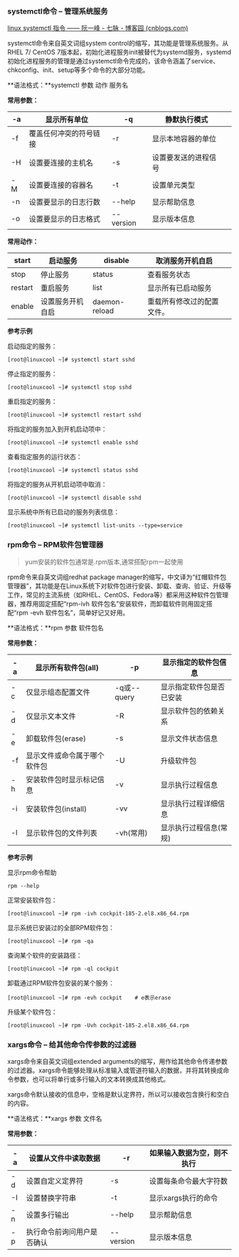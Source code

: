 

### systemctl命令 – 管理系统服务

[linux systemctl 指令 —— 阮一峰 - 七脉 - 博客园 (cnblogs.com)](https://www.cnblogs.com/zwcry/p/9602756.html)

systemctl命令来自英文词组system control的缩写，其功能是管理系统服务。从RHEL 7/ CentOS 7版本起，初始化进程服务init被替代为systemd服务，systemd初始化进程服务的管理是通过systemctl命令完成的，该命令涵盖了service、chkconfig、init、setup等多个命令的大部分功能。

**语法格式：**systemctl 参数 动作 服务名

**常用参数：**

| -a   | 显示所有单位           | -q        | 静默执行模式         |      |
| ---- | ---------------------- | --------- | -------------------- | ---- |
| -f   | 覆盖任何冲突的符号链接 | -r        | 显示本地容器的单位   |      |
| -H   | 设置要连接的主机名     | -s        | 设置要发送的进程信号 |      |
| -M   | 设置要连接的容器名     | -t        | 设置单元类型         |      |
| -n   | 设置要显示的日志行数   | --help    | 显示帮助信息         |      |
| -o   | 设置要显示的日志格式   | --version | 显示版本信息         |      |

**常用动作：**

| start   | 启动服务         | disable       | 取消服务开机自启           |      |
| ------- | ---------------- | ------------- | -------------------------- | ---- |
| stop    | 停止服务         | status        | 查看服务状态               |      |
| restart | 重启服务         | list          | 显示所有已启动服务         |      |
| enable  | 设置服务开机自启 | daemon-reload | 重载所有修改过的配置文件。 |      |

**参考示例**

启动指定的服务：

```
[root@linuxcool ~]# systemctl start sshd
```

停止指定的服务：

```
[root@linuxcool ~]# systemctl stop sshd
```

重启指定的服务：

```
[root@linuxcool ~]# systemctl restart sshd 
```

将指定的服务加入到开机启动项中：

```
[root@linuxcool ~]# systemctl enable sshd
```

查看指定服务的运行状态：

```
[root@linuxcool ~]# systemctl status sshd 
```

将指定的服务从开机启动项中取消：

```
[root@linuxcool ~]# systemctl disable sshd
```

显示系统中所有已启动的服务列表信息：

```
[root@linuxcool ~]# systemctl list-units --type=service 
```





### rpm命令 – RPM软件包管理器

> yum安装的软件包通常是.rpm版本,通常搭配rpm一起使用

rpm命令来自英文词组redhat package manager的缩写，中文译为“红帽软件包管理器”，其功能是在Linux系统下对软件包进行安装、卸载、查询、验证、升级等工作，常见的主流系统（如RHEL、CentOS、Fedora等）都采用这种软件包管理器，推荐用固定搭配“rpm-ivh 软件包名”安装软件，而卸载软件则用固定搭配“rpm -evh 软件包名”，简单好记又好用。



**语法格式：**rpm 参数 软件包名

**常用参数：**

| -a   | 显示所有软件包(all)          | -p          | 显示指定的软件包信息     |
| ---- | ---------------------------- | ----------- | ------------------------ |
| -c   | 仅显示组态配置文件           | -q或--query | 显示指定软件包是否已安装 |
| -d   | 仅显示文本文件               | -R          | 显示软件包的依赖关系     |
| -e   | 卸载软件包(erase)            | -s          | 显示文件状态信息         |
| -f   | 显示文件或命令属于哪个软件包 | -U          | 升级软件包               |
| -h   | 安装软件包时显示标记信息     | -v          | 显示执行过程信息         |
| -i   | 安装软件包(install)          | -vv         | 显示执行过程详细信息     |
| -l   | 显示软件包的文件列表         | -vh(常用)   | 显示执行过程信息(常规)   |



**参考示例**

显示rpm命令帮助

```
rpm --help
```

正常安装软件包：

```
[root@linuxcool ~]# rpm -ivh cockpit-185-2.el8.x86_64.rpm 
```

显示系统已安装过的全部RPM软件包：

```
[root@linuxcool ~]# rpm -qa 
```

查询某个软件的安装路径：

```
[root@linuxcool ~]# rpm -ql cockpit
```

卸载通过RPM软件包安装的某个服务：

```
[root@linuxcool ~]# rpm -evh cockpit    # e表示erase
```

升级某个软件包：

```
[root@linuxcool ~]# rpm -Uvh cockpit-185-2.el8.x86_64.rpm 
```



### xargs命令 – 给其他命令传参数的过滤器

xargs命令来自英文词组extended arguments的缩写，用作给其他命令传递参数的过滤器。xargs命令能够处理从标准输入或管道符输入的数据，并将其转换成命令参数，也可以将单行或多行输入的文本转换成其他格式。

xargs命令默认接收的信息中，空格是默认定界符，所以可以接收包含换行和空白的内容。

**语法格式：**xargs 参数 文件名

**常用参数：**

| -a   | 设置从文件中读取数据       | -r        | 如果输入数据为空，则不执行 |
| ---- | -------------------------- | --------- | -------------------------- |
| -d   | 设置自定义定界符           | -s        | 设置每条命令最大字符数     |
| -I   | 设置替换字符串             | -t        | 显示xargs执行的命令        |
| -n   | 设置多行输出               | --help    | 显示帮助信息               |
| -p   | 执行命令前询问用户是否确认 | --version | 显示版本信息               |